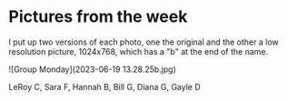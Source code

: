 # Pictures from the week

I put up two versions of each photo, one the original and the other a low resolution picture, 1024x768, 
which has a "b" at the end of the name.

![Group Monday](2023-06-19 13.28.25b.jpg)

LeRoy C, Sara F, Hannah B, Bill G, Diana G, Gayle D<br>

